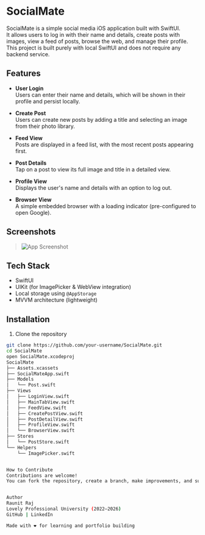 # SocialMate

SocialMate is a simple social media iOS application built with SwiftUI.  
It allows users to log in with their name and details, create posts with images, view a feed of posts, browse the web, and manage their profile.  
This project is built purely with local SwiftUI and does not require any backend service.

## Features

- **User Login**  
  Users can enter their name and details, which will be shown in their profile and persist locally.

- **Create Post**  
  Users can create new posts by adding a title and selecting an image from their photo library.

- **Feed View**  
  Posts are displayed in a feed list, with the most recent posts appearing first.

- **Post Details**  
  Tap on a post to view its full image and title in a detailed view.

- **Profile View**  
  Displays the user's name and details with an option to log out.

- **Browser View**  
  A simple embedded browser with a loading indicator (pre-configured to open Google).

## Screenshots

> ![App Screenshot](assets/Img1.jpg)


## Tech Stack

- SwiftUI
- UIKit (for ImagePicker & WebView integration)
- Local storage using `@AppStorage`  
- MVVM architecture (lightweight)

## Installation

1. Clone the repository

```bash
git clone https://github.com/your-username/SocialMate.git
cd SocialMate
open SocialMate.xcodeproj
SocialMate
├── Assets.xcassets
├── SocialMateApp.swift
├── Models
│   └── Post.swift
├── Views
│   ├── LoginView.swift
│   ├── MainTabView.swift
│   ├── FeedView.swift
│   ├── CreatePostView.swift
│   ├── PostDetailView.swift
│   ├── ProfileView.swift
│   └── BrowserView.swift
├── Stores
│   └── PostStore.swift
└── Helpers
    └── ImagePicker.swift


How to Contribute
Contributions are welcome!
You can fork the repository, create a branch, make improvements, and submit a pull request.


Author
Raunit Raj
Lovely Professional University (2022–2026)
GitHub | LinkedIn

Made with ❤️ for learning and portfolio building
